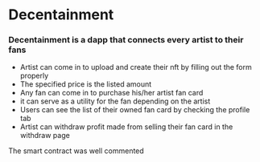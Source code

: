 # Decentainment


### Decentainment is a dapp that connects every artist to their fans
- Artist can come in to upload and create their nft by filling out the form properly
- The specified price is the listed amount
- Any fan can come in to purchase his/her artist fan card
- it can serve as a utility for the fan depending on the artist
- Users can see the list of their owned fan card by checking the profile tab
- Artist can withdraw profit made from selling their fan card in the withdraw page

The smart contract was well commented